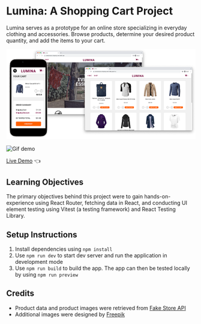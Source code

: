 # Lumina: A Shopping Cart Project
Lumina serves as a prototype for an online store specializing in everyday clothing and accessories. Browse products, determine your desired product quantity, and add the items to your cart.

![Shopping Cart Screenshots](public/images/cart-screenshots.png)

![Gif demo](public/images/shopping-cart-demo.gif)

[Live Demo](https://kristenmazza-shopping-cart.netlify.app/) :point_left:

## Learning Objectives
The primary objectives behind this project were to gain hands-on-experience using React Router, fetching data in React, and conducting UI element testing using Vitest (a testing framework) and React Testing Library.

## Setup Instructions
1. Install dependencies using `npm install`
2. Use `npm run dev` to start dev server and run the application in development mode
3. Use `npm run build` to build the app. The app can then be tested locally by using `npm run preview`

## Credits
- Product data and product images were retrieved from [Fake Store API](https://fakestoreapi.com/)
- Additional images were designed by [Freepik](www.freepik.com)